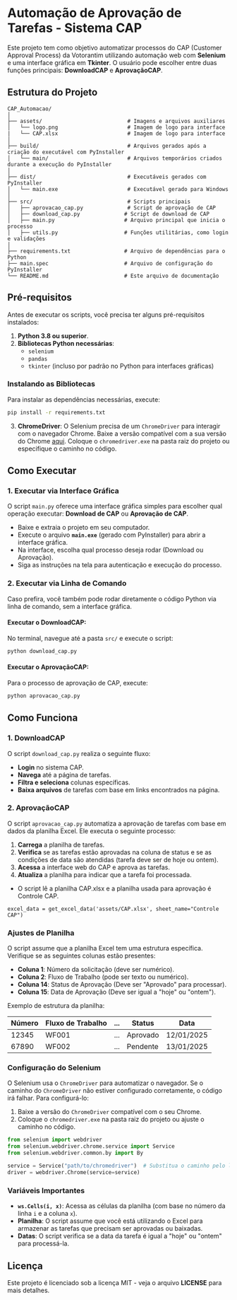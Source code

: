    # Automação de Aprovação de Tarefas - Sistema CAP

   Este projeto tem como objetivo automatizar processos do CAP (Customer Approval Process) da Votorantim utilizando automação web com **Selenium** e uma interface gráfica em **Tkinter**. O usuário pode escolher entre duas funções principais: **DownloadCAP** e **AprovaçãoCAP**.

   ## Estrutura do Projeto

   ```
   CAP_Automacao/
   │
   ├── assets/                           # Imagens e arquivos auxiliares
   │   └── logo.png                      # Imagem de logo para interface
   |   └── CAP.xlsx                      # Imagem de logo para interface
   │
   ├── build/                            # Arquivos gerados após a criação do executável com PyInstaller
   │   └── main/                         # Arquivos temporários criados durante a execução do PyInstaller
   │
   ├── dist/                             # Executáveis gerados com PyInstaller
   │   └── main.exe                      # Executável gerado para Windows
   │
   ├── src/                              # Scripts principais
   │   ├── aprovacao_cap.py              # Script de aprovação de CAP
   │   ├── download_cap.py              # Script de download de CAP
   │   ├── main.py                      # Arquivo principal que inicia o processo
   │   ├── utils.py                     # Funções utilitárias, como login e validações
   │
   ├── requirements.txt                 # Arquivo de dependências para o Python
   ├── main.spec                        # Arquivo de configuração do PyInstaller
   └── README.md                        # Este arquivo de documentação
   ```

   ## Pré-requisitos

   Antes de executar os scripts, você precisa ter alguns pré-requisitos instalados:

   1. **Python 3.8 ou superior**.
   2. **Bibliotecas Python necessárias**:
      - `selenium`
      - `pandas`
      - `tkinter` (incluso por padrão no Python para interfaces gráficas)

   ### Instalando as Bibliotecas

   Para instalar as dependências necessárias, execute:

   ```bash
   pip install -r requirements.txt
   ```

   3. **ChromeDriver**: O Selenium precisa de um `ChromeDriver` para interagir com o navegador Chrome. Baixe a versão compatível com a sua versão do Chrome [aqui](https://googlechromelabs.github.io/chrome-for-testing/). Coloque o `chromedriver.exe` na pasta raiz do projeto ou especifique o caminho no código.

   ## Como Executar

   ### 1. **Executar via Interface Gráfica**

   O script `main.py` oferece uma interface gráfica simples para escolher qual operação executar: **Download de CAP** ou **Aprovação de CAP**.

   - Baixe e extraia o projeto em seu computador.
   - Execute o arquivo **`main.exe`** (gerado com PyInstaller) para abrir a interface gráfica.
   - Na interface, escolha qual processo deseja rodar (Download ou Aprovação).
   - Siga as instruções na tela para autenticação e execução do processo.

   ### 2. **Executar via Linha de Comando**

   Caso prefira, você também pode rodar diretamente o código Python via linha de comando, sem a interface gráfica.

   #### Executar o **DownloadCAP**:

   No terminal, navegue até a pasta `src/` e execute o script:

   ```bash
   python download_cap.py
   ```

   #### Executar o **AprovaçãoCAP**:

   Para o processo de aprovação de CAP, execute:

   ```bash
   python aprovacao_cap.py
   ```

   ## Como Funciona

   ### **1. DownloadCAP**

   O script `download_cap.py` realiza o seguinte fluxo:

   - **Login** no sistema CAP.
   - **Navega** até a página de tarefas.
   - **Filtra e seleciona** colunas específicas.
   - **Baixa arquivos** de tarefas com base em links encontrados na página.

   ### **2. AprovaçãoCAP**

   O script `aprovacao_cap.py` automatiza a aprovação de tarefas com base em dados da planilha Excel. Ele executa o seguinte processo:

   1. **Carrega** a planilha de tarefas.
   2. **Verifica** se as tarefas estão aprovadas na coluna de status e se as condições de data são atendidas (tarefa deve ser de hoje ou ontem).
   3. **Acessa** a interface web do CAP e aprova as tarefas.
   4. **Atualiza** a planilha para indicar que a tarefa foi processada.

-   O script lê a planilha CAP.xlsx e a planilha usada para aprovação é Controle CAP.
   ```
   excel_data = get_excel_data('assets/CAP.xlsx', sheet_name="Controle CAP")
   ```

   ### **Ajustes de Planilha**

   O script assume que a planilha Excel tem uma estrutura específica. Verifique se as seguintes colunas estão presentes:

   - **Coluna 1**: Número da solicitação (deve ser numérico).
   - **Coluna 2**: Fluxo de Trabalho (pode ser texto ou numérico).
   - **Coluna 14**: Status de Aprovação (Deve ser "Aprovado" para processar).
   - **Coluna 15**: Data de Aprovação (Deve ser igual a "hoje" ou "ontem").

   Exemplo de estrutura da planilha:

   | Número | Fluxo de Trabalho | ... | Status   | Data       |
   |--------|--------------------|-----|----------|------------|
   | 12345  | WF001              | ... | Aprovado | 12/01/2025 |
   | 67890  | WF002              | ... | Pendente | 13/01/2025 |

   ### **Configuração do Selenium**

   O Selenium usa o `ChromeDriver` para automatizar o navegador. Se o caminho do `ChromeDriver` não estiver configurado corretamente, o código irá falhar. Para configurá-lo:

   1. Baixe a versão do `ChromeDriver` compatível com o seu Chrome.
   2. Coloque o `chromedriver.exe` na pasta raiz do projeto ou ajuste o caminho no código.

   ```python
   from selenium import webdriver
   from selenium.webdriver.chrome.service import Service
   from selenium.webdriver.common.by import By

   service = Service("path/to/chromedriver")  # Substitua o caminho pelo local do seu ChromeDriver
   driver = webdriver.Chrome(service=service)
   ```

   ### **Variáveis Importantes**

   - **`ws.Cells(i, x)`**: Acessa as células da planilha (com base no número da linha `i` e a coluna `x`).
   - **Planilha**: O script assume que você está utilizando o Excel para armazenar as tarefas que precisam ser aprovadas ou baixadas.
   - **Datas**: O script verifica se a data da tarefa é igual a "hoje" ou "ontem" para processá-la.

   ## Licença

   Este projeto é licenciado sob a licença MIT - veja o arquivo **LICENSE** para mais detalhes.
